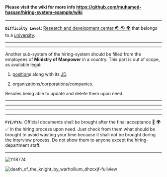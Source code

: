 #### Please visit the wiki for more info https://github.com/muhamed-hassan/hiring-system-example/wiki

***

**`Difficulty Level`**: [Research and development center 🌏 🌎 🌍](https://en.wikipedia.org/wiki/Research_and_development) that belongs to a [university](https://en.wikipedia.org/wiki/University).

***
***

Another sub-system of the hiring-system should be filled from the employees of **Ministry of Manpower** in a country. This part is out of scope, as available legal:

1. [position](https://en.wikipedia.org/wiki/Work_(human_activity))s along with its [JD](https://en.wikipedia.org/wiki/Job_description). 

2. organizations/corporations/companies. 

Besides being able to update and delete them upon need.

***
***
***
***

**`FYI/FYA:`** Official documents shall be brought after the final acceptance 🎉 🌍 ✅ in the hiring process upon need. Just check from them what should be brought to avoid wasting your time because it shall not be brought during the interview process. Do not show them to anyone except the hiring-department staff.

***

![1118774](https://github.com/muhamed-hassan/hiring-system-example/assets/17825804/5b766180-86d9-4c6b-9aff-594e03894c3f)

![death_of_the_knight_by_warhollium_dhzcxjf-fullview](https://github.com/user-attachments/assets/7ac734ff-85d5-4efb-b641-e871334aa4a9)
